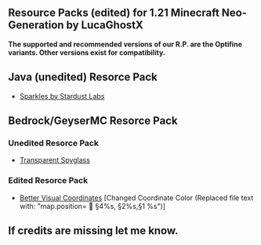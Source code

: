 ## **Resource Packs (edited) for 1.21 Minecraft Neo-Generation by LucaGhostX**
**The supported and recommended versions of our R.P. are the Optifine variants. Other versions exist for compatibility.**

## **Java (unedited) Resorce Pack**
- [Sparkles by Stardust Labs](https://modrinth.com/resourcepack/sparkles?version=1.21)

## **Bedrock/GeyserMC Resorce Pack**
### **Unedited Resorce Pack**
- [Transparent Spyglass](https://www.planetminecraft.com/texture-pack/transparent-pumpkin-and-spyglass-effects/)
### **Edited Resorce Pack**
- [Better Visual Coordinates](https://www.planetminecraft.com/texture-pack/transparent-pumpkin-and-spyglass-effects/) [Changed Coordinate Color (Replaced file text with: "map.position=  §4%s, §2%s,§1 %s")]


## **If credits are missing let me know.**
